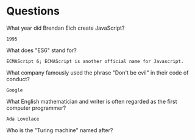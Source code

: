 # Questions

What year did Brendan Eich create JavaScript?

```
1995
```

What does "ES6" stand for?

```
ECMAScript 6; ECMAScript is another official name for Javascript.
```

What company famously used the phrase "Don't be evil" in their code of conduct?

```
Google
```

What English mathematician and writer is often regarded as the first computer programmer?

```
Ada Lovelace
```

Who is the "Turing machine" named after?

```

```
